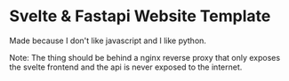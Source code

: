 # Svelte & Fastapi Website Template

Made because I don't like javascript and I like python.

Note:
The thing should be behind a nginx reverse proxy that only exposes the svelte frontend and the api is never exposed to the internet.
